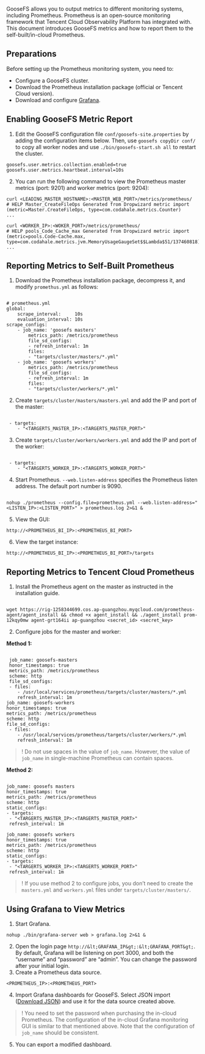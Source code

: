 GooseFS allows you to output metrics to different monitoring systems, including Prometheus. Prometheus is an open-source monitoring framework that Tencent Cloud Observability Platform has integrated with. This document introduces GooseFS metrics and how to report them to the self-built/in-cloud Prometheus.

## Preparations

Before setting up the Prometheus monitoring system, you need to:

- Configure a GooseFS cluster.
- Download the Prometheus installation package (official or Tencent Cloud version).
- Download and configure [Grafana](https://grafana.com/docs/grafana/latest/installation/#install-grafana/).

## Enabling GooseFS Metric Report

1. Edit the GooseFS configuration file `conf/goosefs-site.properties` by adding the configuration items below. Then, use `goosefs copyDir conf/` to copy all worker nodes and use `./bin/goosefs-start.sh all` to restart the cluster.
```plaintext
goosefs.user.metrics.collection.enabled=true
goosefs.user.metrics.heartbeat.interval=10s
```
2. You can run the following command to view the Prometheus master metrics (port: 9201) and worker metrics (port: 9204):
```plaintext
curl <LEADING_MASTER_HOSTNAME>:<MASTER_WEB_PORT>/metrics/prometheus/
# HELP Master_CreateFileOps Generated from Dropwizard metric import (metric=Master.CreateFileOps, type=com.codahale.metrics.Counter)
...

curl <WORKER_IP>:<WOKER_PORT>/metrics/prometheus/
# HELP pools_Code_Cache_max Generated from Dropwizard metric import (metric=pools.Code-Cache.max, type=com.codahale.metrics.jvm.MemoryUsageGaugeSet$$Lambda$51/137460818)
...
```

## Reporting Metrics to Self-Built Prometheus

1. Download the Prometheus installation package, decompress it, and modify `promethus.yml` as follows:
<pre class="rno-code-pre"><code class="language-plaintext">
# prometheus.yml
global:
	scrape_interval:     10s
	evaluation_interval: 10s
scrape_configs:
	- job_name: 'goosefs masters'
		metrics_path: /metrics/prometheus
		file_sd_configs:
		- refresh_interval: 1m
		files:
		- "targets/cluster/masters/*.yml"
	- job_name: 'goosefs workers'
		metrics_path: /metrics/prometheus
		file_sd_configs:
		- refresh_interval: 1m
		files:
		- "targets/cluster/workers/*.yml"
</code></pre>
2. Create `targets/cluster/masters/masters.yml` and add the IP and port of the master:
<pre class="rno-code-pre"><code class="language-plaintext">
 - targets:
	- "&lt;TARGERTS_MASTER_IP>:&lt;TARGERTS_MASTER_PORT>"
</code></pre>
3. Create `targets/cluster/workers/workers.yml` and add the IP and port of the worker:
<pre class="rno-code-pre"><code class="language-plaintext">
 - targets:
	- "&lt;TARGERTS_WORKER_IP>:&lt;TARGERTS_WORKER_PORT>"
</code></pre>
4. Start Prometheus. `--web.listen-address` specifies the Prometheus listen address. The default port number is 9090.
<pre class="rno-code-pre"><code class="language-plaintext">
nohup ./prometheus --config.file=prometheus.yml --web.listen-address="&lt;LISTEN_IP>:&lt;LISTEN_PORT>" > prometheus.log 2>&1 &
</code></pre>
5. View the GUI:
``` plaintext
http://<PROMETHEUS_BI_IP>:<PROMETHEUS_BI_PORT>
```
6. View the target instance:
``` plaintext
http://<PROMETHEUS_BI_IP>:<PROMETHEUS_BI_PORT>/targets
```

## Reporting Metrics to Tencent Cloud Prometheus

1. Install the Prometheus agent on the master as instructed in the installation guide.
<pre class="rno-code-pre"><code class="language-plaintext">
wget https://rig-1258344699.cos.ap-guangzhou.myqcloud.com/prometheus-agent/agent_install && chmod +x agent_install && ./agent_install prom-12kqy0mw agent-grt164ii ap-guangzhou &lt;secret_id> &lt;secret_key>
</code></pre>
2. Configure jobs for the master and worker:

**Method 1:**
<pre class="rno-code-pre"><code class="language-plaintext">
 job_name: goosefs-masters
 honor_timestamps: true
 metrics_path: /metrics/prometheus
 scheme: http
 file_sd_configs:
 - files:
	- /usr/local/services/prometheus/targets/cluster/masters/*.yml
	refresh_interval: 1m
job_name: goosefs-workers
honor_timestamps: true
metrics_path: /metrics/prometheus
scheme: http
file_sd_configs:
 - files:
	- /usr/local/services/prometheus/targets/cluster/workers/*.yml
	refresh_interval: 1m
</code></pre>

>! Do not use spaces in the value of `job_name`. However, the value of `job_name` in single-machine Prometheus can contain spaces.
>

**Method 2:**
<pre class="rno-code-pre"><code class="language-plaintext">
job_name: goosefs masters
honor_timestamps: true
metrics_path: /metrics/prometheus
scheme: http
static_configs:
- targets:
 - "&lt;TARGERTS_MASTER_IP>:&lt;TARGERTS_MASTER_PORT>"
 refresh_interval: 1m
 
job_name: goosefs workers
honor_timestamps: true
metrics_path: /metrics/prometheus
scheme: http
static_configs:
- targets:
 - "&lt;TARGERTS_WORKER_IP>:&lt;TARGERTS_WORKER_PORT>"
 refresh_interval: 1m
</code></pre>

>! If you use method 2 to configure jobs, you don’t need to create the `masters.yml` and `workers.yml` files under `targets/cluster/masters/`.
> 

## Using Grafana to View Metrics

1. Start Grafana.
```plaintext
nohup ./bin/grafana-server web > grafana.log 2>&1 &
```
2. Open the login page `http://&lt;GRAFANA_IP&gt;:&lt;GRAFANA_PORT&gt;`. By default, Grafana will be listening on port 3000, and both the “username” and “password” are “admin”. You can change the password after your initial login.
3. Create a Prometheus data source.
```plaintext
<PROMETHEUS_IP>:<PROMETHEUS_PORT>
```
4. Import Grafana dashboards for GooseFS. Select JSON import ([Download JSON](https://cos-data-lake-release-1253960454.file.myqcloud.com/goosefs/grafana/goosefs-grafana-dashboard.json)) and use it for the data source created above.
>! You need to set the password when purchasing the in-cloud Prometheus. The configuration of the in-cloud Grafana monitoring GUI is similar to that mentioned above. Note that the configuration of `job_name` should be consistent.
>
5. You can export a modified dashboard.
